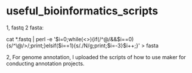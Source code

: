 # useful_bioinformatics_scripts

1, fastq 2 fasta:

cat *.fastq | perl -e '$i=0;while(<>){if(/^\@/&&$i==0){s/^\@/>/;print;}elsif($i==1){s/./N/g;print;$i=-3}$i++;}' > fasta


2, For genome annotation, I uploaded the scripts of how to use maker for conducting annotation projects. 
